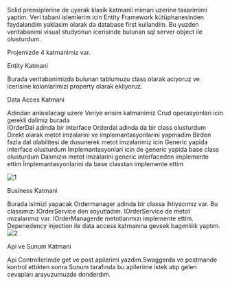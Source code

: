 Solid prensiplerine de uyarak klasik katmanli mimari uzerine tasarimimi yaptim.
Veri tabani islemlerim icin Entity Framework kütüphanesinden faydalandim yaklasim olarak da database first kullandim.
Bu yuzden veritabanimi visual studyonun icerisinde bulunan sql server object ile olusturdum.

Projemizde 4 katmanimiz var.

Entity Katmani

Burada veritabanimizda bulunan tablumuzu class olarak aciyoruz ve icerisine kolonlarimizi property olarak ekliyoruz.


Data Acces Katmani

Adindan anlasilacagi uzere Veriye erisim katmanimiz
Crud operasyonlari icin gerekli dalimiz burada  
IOrderDal adinda bir interface
Orderdal adinda da bir class olusturdum
Direkt olarak metot imzalarini ve implemantasyonlarini yapmadim 
Birden fazla dal olabilitesi de dusunerek metot imzalarimiz icin Generic yapida interface olusturdum 
İmplemantasyonlari icin de generic yapida base class olusturdum
Dalımızın metot imzalarini generic interfaceden implemente ettim
İmplemantasyonlarini da base classtan implemente ettim

![1](https://user-images.githubusercontent.com/106724879/190357145-e0c1af77-311c-4c1f-ae30-cca316575897.png)

Business Katmani 

Burada isimizi yapacak Ordermanager adinda bir classa ihtiyacımız var. Bu classımızı IOrderService den soyutladım.
IOrderService de metot ımzalarımız var.
IOrderManagerde metotlarımızı implemente ettim.
Depenedency injection ile data access katmanına gevsek bagımlılık yaptım.
![2](https://user-images.githubusercontent.com/106724879/190357160-9596891e-103e-4280-b9a4-ba1b0dd49591.png)

Api ve Sunum Katmani

Api Controllerimde get ve post apilerimi yazdım.Swaggerda ve postmande kontrol ettıkten sonra
Sunum tarafında bu apilerime istek atıp gelen cevapları arayuzumuzde donderdım.
